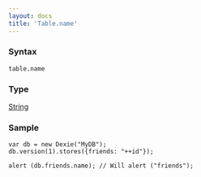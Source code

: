 ```yaml
---
layout: docs
title: 'Table.name'
---
```


### Syntax

    table.name

### Type

[String](https://developer.mozilla.org/en-US/docs/Web/JavaScript/Reference/Global_Objects/String)

### Sample

    var db = new Dexie("MyDB");
    db.version(1).stores({friends: "++id"});

    alert (db.friends.name); // Will alert ("friends");
